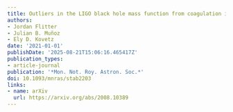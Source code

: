 ```yaml
---
title: Outliers in the LIGO black hole mass function from coagulation in dense clusters
authors:
- Jordan Flitter
- Julian B. Muñoz
- Ely D. Kovetz
date: '2021-01-01'
publishDate: '2025-08-21T15:06:16.465417Z'
publication_types:
- article-journal
publication: '*Mon. Not. Roy. Astron. Soc.*'
doi: 10.1093/mnras/stab2203
links:
- name: arXiv
  url: https://arxiv.org/abs/2008.10389
---
```

